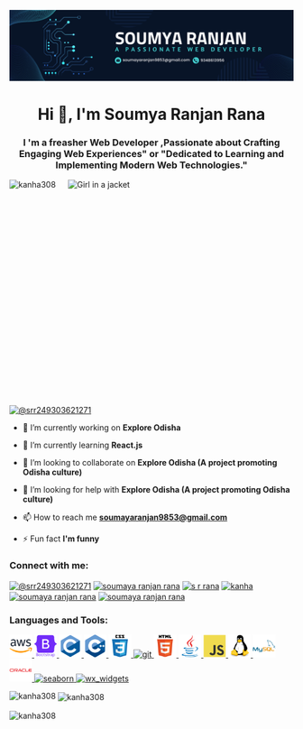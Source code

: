 ![logo](https://github.com/kanha308/kanha308/blob/main/Blue%20and%20White%20Modern%20Marketing%20Manager%20LinkedIn%20banner.png)
<h1 align="center">Hi 👋, I'm Soumya Ranjan Rana</h1>
<h3 align="center">I 'm a freasher Web Developer ,Passionate about Crafting Engaging Web Experiences" or "Dedicated to Learning and Implementing Modern Web Technologies."</h3>

<img align="right" src="https://www.google.com/url?sa=i&url=https%3A%2F%2Fgifdb.com%2Fcoding&psig=AOvVaw2A7zdGUcDuJqRK3La3HkbZ&ust=1710309916789000&source=images&cd=vfe&opi=89978449&ved=0CBIQjRxqFwoTCMjy3KyU74QDFQAAAAAdAAAAABAJ" alt="Girl in a jacket" width="400" height="400">


<p align="left"> <img src="https://komarev.com/ghpvc/?username=kanha308&label=Profile%20views&color=0e75b6&style=flat" alt="kanha308" /> </p>

<p align="left"> <a href="https://twitter.com/@srr249303621271" target="blank"><img src="https://img.shields.io/twitter/follow/@srr249303621271?logo=twitter&style=for-the-badge" alt="@srr249303621271" /></a> </p>

- 🔭 I’m currently working on **Explore Odisha**

- 🌱 I’m currently learning **React.js**

- 👯 I’m looking to collaborate on **Explore Odisha  (A project promoting Odisha culture)**

- 🤝 I’m looking for help with **Explore Odisha  (A project promoting Odisha culture)**

- 📫 How to reach me **soumayaranjan9853@gmail.com**

- ⚡ Fun fact **I'm funny**

<h3 align="left">Connect with me:</h3>
<p align="left">
<a href="https://twitter.com/@srr249303621271" target="blank"><img align="center" src="https://raw.githubusercontent.com/rahuldkjain/github-profile-readme-generator/master/src/images/icons/Social/twitter.svg" alt="@srr249303621271" height="30" width="40" /></a>
<a href="https://linkedin.com/in/soumaya ranjan rana" target="blank"><img align="center" src="https://raw.githubusercontent.com/rahuldkjain/github-profile-readme-generator/master/src/images/icons/Social/linked-in-alt.svg" alt="soumaya ranjan rana" height="30" width="40" /></a>
<a href="https://fb.com/s r rana" target="blank"><img align="center" src="https://raw.githubusercontent.com/rahuldkjain/github-profile-readme-generator/master/src/images/icons/Social/facebook.svg" alt="s r rana" height="30" width="40" /></a>
<a href="https://instagram.com/kanha" target="blank"><img align="center" src="https://raw.githubusercontent.com/rahuldkjain/github-profile-readme-generator/master/src/images/icons/Social/instagram.svg" alt="kanha" height="30" width="40" /></a>
<a href="https://www.hackerrank.com/soumaya ranjan rana" target="blank"><img align="center" src="https://raw.githubusercontent.com/rahuldkjain/github-profile-readme-generator/master/src/images/icons/Social/hackerrank.svg" alt="soumaya ranjan rana" height="30" width="40" /></a>
<a href="https://auth.geeksforgeeks.org/user/soumaya ranjan rana" target="blank"><img align="center" src="https://raw.githubusercontent.com/rahuldkjain/github-profile-readme-generator/master/src/images/icons/Social/geeks-for-geeks.svg" alt="soumaya ranjan rana" height="20" width="20" /></a>
</p>

<h3 align="left">Languages and Tools:</h3>
<p align="left"> <a href="https://aws.amazon.com" target="_blank" rel="noreferrer"> <img src="https://raw.githubusercontent.com/devicons/devicon/master/icons/amazonwebservices/amazonwebservices-original-wordmark.svg" alt="aws" width="40" height="40"/> </a> <a href="https://getbootstrap.com" target="_blank" rel="noreferrer"> <img src="https://raw.githubusercontent.com/devicons/devicon/master/icons/bootstrap/bootstrap-plain-wordmark.svg" alt="bootstrap" width="40" height="40"/> </a> <a href="https://www.cprogramming.com/" target="_blank" rel="noreferrer"> <img src="https://raw.githubusercontent.com/devicons/devicon/master/icons/c/c-original.svg" alt="c" width="40" height="40"/> </a> <a href="https://www.w3schools.com/cpp/" target="_blank" rel="noreferrer"> <img src="https://raw.githubusercontent.com/devicons/devicon/master/icons/cplusplus/cplusplus-original.svg" alt="cplusplus" width="40" height="40"/> </a> <a href="https://www.w3schools.com/css/" target="_blank" rel="noreferrer"> <img src="https://raw.githubusercontent.com/devicons/devicon/master/icons/css3/css3-original-wordmark.svg" alt="css3" width="40" height="40"/> </a> <a href="https://git-scm.com/" target="_blank" rel="noreferrer"> <img src="https://www.vectorlogo.zone/logos/git-scm/git-scm-icon.svg" alt="git" width="40" height="40"/> </a> <a href="https://www.w3.org/html/" target="_blank" rel="noreferrer"> <img src="https://raw.githubusercontent.com/devicons/devicon/master/icons/html5/html5-original-wordmark.svg" alt="html5" width="40" height="40"/> </a> <a href="https://www.java.com" target="_blank" rel="noreferrer"> <img src="https://raw.githubusercontent.com/devicons/devicon/master/icons/java/java-original.svg" alt="java" width="40" height="40"/> </a> <a href="https://developer.mozilla.org/en-US/docs/Web/JavaScript" target="_blank" rel="noreferrer"> <img src="https://raw.githubusercontent.com/devicons/devicon/master/icons/javascript/javascript-original.svg" alt="javascript" width="40" height="40"/> </a> <a href="https://www.linux.org/" target="_blank" rel="noreferrer"> <img src="https://raw.githubusercontent.com/devicons/devicon/master/icons/linux/linux-original.svg" alt="linux" width="40" height="40"/> </a> <a href="https://www.mysql.com/" target="_blank" rel="noreferrer"> <img src="https://raw.githubusercontent.com/devicons/devicon/master/icons/mysql/mysql-original-wordmark.svg" alt="mysql" width="40" height="40"/> </a> <a href="https://www.oracle.com/" target="_blank" rel="noreferrer"> <img src="https://raw.githubusercontent.com/devicons/devicon/master/icons/oracle/oracle-original.svg" alt="oracle" width="40" height="40"/> </a> <a href="https://seaborn.pydata.org/" target="_blank" rel="noreferrer"> <img src="https://seaborn.pydata.org/_images/logo-mark-lightbg.svg" alt="seaborn" width="40" height="40"/> </a> <a href="https://www.wxwidgets.org/" target="_blank" rel="noreferrer"> <img src="https://upload.wikimedia.org/wikipedia/commons/b/bb/WxWidgets.svg" alt="wx_widgets" width="40" height="40"/> </a> </p>

<p><img align="left" src="https://github-readme-stats.vercel.app/api/top-langs?username=kanha308&show_icons=true&locale=en&layout=compact" alt="kanha308" /></p>

<p>&nbsp;<img align="center" src="https://github-readme-stats.vercel.app/api?username=kanha308&show_icons=true&locale=en" alt="kanha308" /></p>

<p><img align="center" src="https://github-readme-streak-stats.herokuapp.com/?user=kanha308&" alt="kanha308" /></p>
